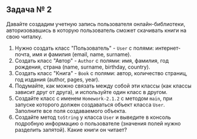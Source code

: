 ## Задача № 2

Давайте создадим учетную запись пользователя онлайн-библиотеки, авторизовавшись в которую пользователь сможет скачивать книги на свою читалку. 

1. Нужно создать класс "Пользователь" - `User` с полями: интернет-почта, имя и фамилия (email, name, surname).
2. Создать класс "Автор" - `Author` c полями:  имя, фамилия, год рождения, страна (name, surname, birthday, country).
3. Создать класс "Книга" - `Book` с полями: автор, количество страниц, год издания (author, pages, year).
4. Подумайте, как можно связать между собой эти классы (как классы зависит друг от друга), и используйте один класс в другом.
5. Создайте класс с именем `Homework-2.1.2` с методом `main`, при запуске которого должен создаваться объект класса `User`. Заполните все поля создаваемого объекта.
6. Создайте метод `toString` у класса `User` и выведите в консоль подробную информацию о пользователе (значения полей нужно разделить запятой). Какие книги он читает?
